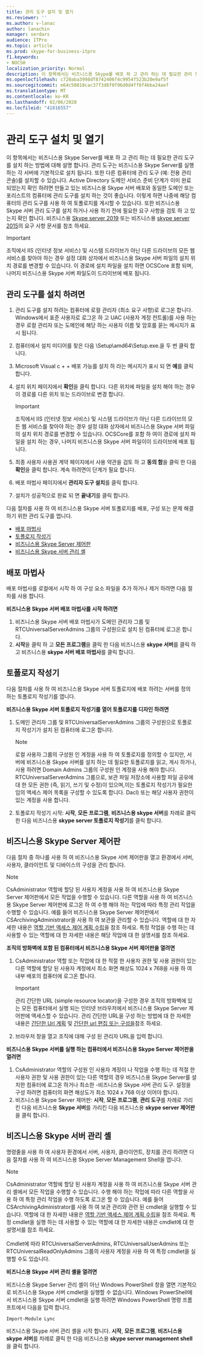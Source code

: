 ```yaml
---
title: 관리 도구 설치 및 열기
ms.reviewer: ''
ms.author: v-lanac
author: lanachin
manager: serdars
audience: ITPro
ms.topic: article
ms.prod: skype-for-business-itpro
f1.keywords:
- NOCSH
localization_priority: Normal
description: 이 항목에서는 비즈니스용 Skype를 배포 하 고 관리 하는 데 필요한 관리 도구를 설치 하 고 여는 방법에 대해 설명 합니다.
ms.openlocfilehash: c720aba3998df8742406f4c9954f523b20e9af5f
ms.sourcegitcommit: e64c50818cac37f3d6f0f96d0d4ff0f4bba24aef
ms.translationtype: MT
ms.contentlocale: ko-KR
ms.lasthandoff: 02/06/2020
ms.locfileid: "41816557"
---
```

# <a name="install-and-open-administrative-tools"></a>관리 도구 설치 및 열기

이 항목에서는 비즈니스용 Skype Server를 배포 하 고 관리 하는 데 필요한 관리 도구를 설치 하는 방법에 대해 설명 합니다. 관리 도구는 비즈니스용 Skype Server를 실행 하는 각 서버에 기본적으로 설치 됩니다. 또한 다른 컴퓨터에 관리 도구 (예: 전용 관리 콘솔)를 설치할 수 있습니다. Active Directory 도메인 서비스 준비 단계가 이미 완료 되었는지 확인 하려면 만들고 있는 비즈니스용 Skype 서버 배포와 동일한 도메인 또는 포리스트의 컴퓨터에 관리 도구를 설치 하는 것이 좋습니다. 이렇게 하면 나중에 해당 컴퓨터의 관리 도구를 사용 하 여 토폴로지를 게시할 수 있습니다. 또한 비즈니스용 Skype 서버 관리 도구를 설치 하거나 사용 하기 전에 필요한 요구 사항을 검토 하 고 있는지 확인 합니다. 비즈니스용 [Skype server 2019](../../SfBServer2019/plan/system-requirements.md) 또는 비즈니스용 [skype server 2015](../plan-your-deployment/requirements-for-your-environment/requirements-for-your-environment.md)의 요구 사항 문서를 참조 하세요.
 
> [!Important]
> 조직에서 IIS (인터넷 정보 서비스) 및 시스템 드라이브가 아닌 다른 드라이브의 모든 웹 서비스를 찾아야 하는 경우 설정 대화 상자에서 비즈니스용 Skype 서버 파일의 설치 위치 경로를 변경할 수 있습니다. 이 경로에 설치 파일을 설치 하면 OCSCore 포함 되며, 나머지 비즈니스용 Skype 서버 파일도이 드라이브에 배포 됩니다. 

## <a name="to-install-the-administrative-tools"></a>관리 도구를 설치 하려면

1. 관리 도구를 설치 하려는 컴퓨터에 로컬 관리자 (최소 요구 사항)로 로그온 합니다. Windows에서 표준 사용자로 로그온 하 고 UAC (사용자 계정 컨트롤)를 사용 하는 경우 로컬 관리자 또는 도메인에 해당 하는 사용자 이름 및 암호를 묻는 메시지가 표시 됩니다.
2. 컴퓨터에서 설치 미디어를 찾은 다음 \Setup\amd64\Setup.exe.을 두 번 클릭 합니다.
3. Microsoft Visual c + + 배포 가능를 설치 하 라는 메시지가 표시 되 면 **예**를 클릭 합니다.
4. 설치 위치 페이지에서 **확인**을 클릭 합니다. 다른 위치에 파일을 설치 해야 하는 경우이 경로를 다른 위치 또는 드라이브로 변경 합니다.

    > [!Important]
    > 조직에서 IIS (인터넷 정보 서비스) 및 시스템 드라이브가 아닌 다른 드라이브의 모든 웹 서비스를 찾아야 하는 경우 설정 대화 상자에서 비즈니스용 Skype 서버 파일의 설치 위치 경로를 변경할 수 있습니다. OCSCore를 포함 하 여이 경로에 설치 파일을 설치 하는 경우, 나머지 비즈니스용 Skype 서버 파일이이 드라이브에 배포 됩니다. 

5. 최종 사용자 사용권 계약 페이지에서 사용 약관을 검토 하 고 **동의 함**을 클릭 한 다음 **확인**을 클릭 합니다. 계속 하려면이 단계가 필요 합니다.
6. 배포 마법사 페이지에서 **관리자 도구 설치**를 클릭 합니다. 
7. 설치가 성공적으로 완료 되 면 **끝내기**를 클릭 합니다.

다음 절차를 사용 하 여 비즈니스용 Skype 서버 토폴로지를 배포, 구성 또는 문제 해결 하기 위한 관리 도구를 엽니다.

- [배포 마법사](#deployment-wizard)
- [토폴로지 작성기](#topology-builder) 
- [비즈니스용 Skype Server 제어판](#skype-for-business-server-control-panel)
- [비즈니스용 Skype 서버 관리 셸](#skype-for-business-server-management-shell)

## <a name="deployment-wizard"></a>배포 마법사

배포 마법사를 로컬에서 시작 하 여 구성 요소 파일을 추가 하거나 제거 하려면 다음 절차를 사용 합니다.

**비즈니스용 Skype 서버 배포 마법사를 시작 하려면**

1. 비즈니스용 Skype 서버 배포 마법사가 도메인 관리자 그룹 및 RTCUniversalServerAdmins 그룹의 구성원으로 설치 된 컴퓨터에 로그온 합니다.
2. **시작**을 클릭 하 고 **모든 프로그램**을 클릭 한 다음 비즈니스용 **skype 서버**를 클릭 하 고 비즈니스용 **skype 서버 배포 마법사**를 클릭 합니다.


## <a name="topology-builder"></a>토폴로지 작성기 

다음 절차를 사용 하 여 비즈니스용 Skype 서버 토폴로지에 배포 하려는 서버를 정의 하는 토폴로지 작성기를 엽니다.

**비즈니스용 Skype 서버 토폴로지 작성기를 열어 토폴로지를 디자인 하려면**

1. 도메인 관리자 그룹 및 RTCUniversalServerAdmins 그룹의 구성원으로 토폴로지 작성기가 설치 된 컴퓨터에 로그온 합니다.
    > [!NOTE]
    > 로컬 사용자 그룹의 구성원 인 계정을 사용 하 여 토폴로지를 정의할 수 있지만, 서버에 비즈니스용 Skype 서버를 설치 하는 데 필요한 토폴로지를 읽고, 게시 하거나, 사용 하려면 Domain Admins 그룹의 구성원 인 계정을 사용 해야 합니다. RTCUniversalServerAdmins 그룹으로, 보관 파일 저장소에 사용할 파일 공유에 대 한 모든 권한 (즉, 읽기, 쓰기 및 수정)이 있으며,이는 토폴로지 작성기가 필요한 임의 액세스 제어 목록을 구성할 수 있도록 합니다. Dacl) 또는 해당 사용자 권한이 있는 계정을 사용 합니다.
 
2. 토폴로지 작성기 시작: **시작**, **모든 프로그램**, **비즈니스용 skype 서버**를 차례로 클릭 한 다음 비즈니스용 **skype server 토폴로지 작성기**를 클릭 합니다.

## <a name="skype-for-business-server-control-panel"></a>비즈니스용 Skype Server 제어판 

다음 절차 중 하나를 사용 하 여 비즈니스용 Skype 서버 제어판을 열고 환경에서 서버, 사용자, 클라이언트 및 디바이스의 구성을 관리 합니다.

> [!NOTE]
> CsAdministrator 역할에 할당 된 사용자 계정을 사용 하 여 비즈니스용 Skype Server 제어판에서 모든 작업을 수행할 수 있습니다. 다른 역할을 사용 하 여 비즈니스용 Skype Server 제어판에 로그온 하 여 수행 해야 하는 작업에 따라 특정 관리 작업을 수행할 수 있습니다. 예를 들어 비즈니스용 Skype Server 제어판에서 CSArchivingAdministrator을 사용 하 여 보관을 관리할 수 있습니다. 역할에 대 한 자세한 내용은 [역할 기반 액세스 제어 계획 수립](https://technet.microsoft.com/en-us/library/gg425917(v=ocs.15).aspx)을 참조 하세요. 특정 작업을 수행 하는 데 사용할 수 있는 역할에 대 한 자세한 내용은 해당 작업에 대 한 설명서를 참조 하세요. 

**조직의 방화벽에 포함 된 컴퓨터에서 비즈니스용 Skype 서버 제어판을 열려면**

1. CsAdministrator 역할 또는 작업에 대 한 적절 한 사용자 권한 및 사용 권한이 있는 다른 역할에 할당 된 사용자 계정에서 최소 화면 해상도 1024 x 768을 사용 하 여 내부 배포의 컴퓨터에 로그온 합니다.

    > [!IMPORTANT]
    > 관리 간단한 URL (simple resource locator)을 구성한 경우 조직의 방화벽에 있는 모든 컴퓨터에서 실행 되는 인터넷 브라우저에서 비즈니스용 Skype Server 제어판에 액세스할 수 있습니다. 관리 간단한 URL을 구성 하는 방법에 대 한 자세한 내용은 [간단한 Url 계획](https://technet.microsoft.com/en-us/library/gg398287(v=ocs.15).aspx) 및 [간단한 url 편집 또는 구성을](https://technet.microsoft.com/en-us/library/gg398063(v=ocs.15).aspx)참조 하세요. 

2. 브라우저 창을 열고 조직에 대해 구성 된 관리자 URL을 입력 합니다.

**비즈니스용 Skype 서버를 실행 하는 컴퓨터에서 비즈니스용 Skype Server 제어판을 열려면**

1. CsAdministrator 역할의 구성원 인 사용자 계정이 나 작업을 수행 하는 데 적절 한 사용자 권한 및 사용 권한이 있는 다른 역할의 경우 비즈니스용 Skype Server를 설치한 컴퓨터에 로그온 하거나 최소한 -비즈니스용 Skype 서버 관리 도구. 설정을 구성 하려면 컴퓨터의 화면 해상도가 최소 1024 x 768 이상 이어야 합니다.
2. 비즈니스용 Skype Server 제어판: **시작**, **모든 프로그램**, **관리 도구**를 차례로 가리킨 다음 비즈니스용 **Skype 서버**를 가리킨 다음 비즈니스용 **skype server 제어판**을 클릭 합니다.

## <a name="skype-for-business-server-management-shell"></a>비즈니스용 Skype 서버 관리 셸 

명령줄을 사용 하 여 사용자 환경에서 서버, 사용자, 클라이언트, 장치를 관리 하려면 다음 절차를 사용 하 여 비즈니스용 Skype Server Management Shell을 엽니다.

> [!NOTE]
> CsAdministrator 역할에 할당 된 사용자 계정을 사용 하 여 비즈니스용 Skype 서버 관리 셸에서 모든 작업을 수행할 수 있습니다. 수행 해야 하는 작업에 따라 다른 역할을 사용 하 여 특정 관리 작업을 수행 하도록 로그온 할 수 있습니다. 예를 들어 CSArchivingAdministrator를 사용 하 여 보관 관리와 관련 된 cmdlet을 실행할 수 있습니다. 역할에 대 한 자세한 내용은 [역할 기반 액세스 제어 계획 수립](https://technet.microsoft.com/en-us/library/gg425917(v=ocs.15).aspx)을 참조 하세요. 특정 cmdlet을 실행 하는 데 사용할 수 있는 역할에 대 한 자세한 내용은 cmdlet에 대 한 설명서를 참조 하세요.<br/><br/>Cmdlet에 따라 RTCUniversalServerAdmins, RTCUniversalUserAdmins 또는 RTCUniversalReadOnlyAdmins 그룹의 사용자 계정을 사용 하 여 특정 cmdlet을 실행할 수도 있습니다. 

**비즈니스용 Skype 서버 관리 셸을 열려면**

비즈니스용 Skype Server 관리 셸이 아닌 Windows PowerShell 창을 열면 기본적으로 비즈니스용 Skype 서버 cmdlet을 실행할 수 없습니다. Windows PowerShell에서 비즈니스용 Skype 서버 cmdlet을 실행 하려면 Windows PowerShell 명령 프롬프트에서 다음을 입력 합니다.

`Import-Module Lync`

비즈니스용 Skype 서버 관리 셸을 시작 합니다. **시작**, **모든 프로그램**, **비즈니스용 skype 서버**를 차례로 클릭 한 다음 비즈니스용 **skype server management shell**을 클릭 합니다.
